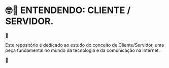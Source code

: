 # 🤓📘 ENTENDENDO: CLIENTE / SERVIDOR.

📌 

Este repositório é dedicado ao estudo do conceito de Cliente/Servidor, uma peça fundamental no mundo da tecnologia e da comunicação na internet. 

📌
